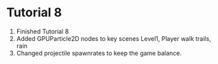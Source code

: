 # Tutorial 8

1. Finished Tutorial 8
2. Added GPUParticle2D nodes to key scenes
Level1, Player walk trails, rain
3. Changed projectile spawnrates to keep the game balance.